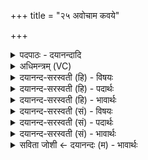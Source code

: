 +++
title = "२५ अवोचाम कवये"

+++
<details><summary>पदपाठः - दयानन्दादि</summary>

अवो॑चाम। क॒वये॑। मेध्या॑य। वचः॑। व॒न्दारु॑। वृ॒ष॒भाय॑। वृ॒ष्णे॑। गवि॑ष्ठिरः। गवि॑स्थिर॒ इति॒ गवि॑ऽस्थिरः। नम॑सा। स्तोम॑म्। अ॒ग्नौ। दि॒वी᳖वेति॑ दि॒विऽइ॑व। रु॒क्मम्। उ॒रु॒व्यञ्च॒मित्यु॑रु॒ऽव्यञ्च॑म्। अ॒श्रे॒त्। २५।
</details>

<details><summary>अधिमन्त्रम् (VC)</summary>

- अग्निर्देवता
- परमेष्ठी ऋषिः
- निचृत् त्रिष्टुप्
- धैवतः
</details>

<details><summary>दयानन्द-सरस्वती (हि) - विषयः</summary>

फिर वह कैसा है, यह विषय अगले मन्त्र में कहा है ॥
</details>

<details><summary>दयानन्द-सरस्वती (हि) - पदार्थः</summary>

पदार्थान्वयभाषाः -  हम लोग जैसे (गविष्ठिरः) किरणों में रहनेवाली विद्युत् (दिवीव) सूर्यप्रकाश के समान (उरुव्यञ्चम्) विशेष करके बहुतों में गमनशील (रुक्मम्) सूर्य का (अश्रेत्) आश्रय करती है, वैसे (मेध्याय) सब शुभ लक्षणों से युक्त पवित्र (वृषभाय) बली (वृष्णे) वर्षा के हेतु (कवये) बुद्धिमान् के लिये (वन्दारु) प्रशंसा के योग्य (वचः) वचन को और (अग्नौ) जाठराग्नि में (नमसा) अन्न आदि से (स्तोमम्) प्रशस्त कार्यों को (अवोचाम) कहें ॥२५ ॥
</details>

<details><summary>दयानन्द-सरस्वती (हि) - भावार्थः</summary>

भावार्थभाषाः -  इस मन्त्र में उपमालङ्कार है। विद्वानों को चाहिये कि सुशील शुद्धबुद्धि विद्यार्थी के लिये परम प्रयत्न से विद्या देवें, जिससे वह विद्या पढ़ के सूर्य के प्रकाश में घट-पटादि को देखते हुए के समान सब को यथावत् जान सके ॥२५ ॥
</details>

<details><summary>दयानन्द-सरस्वती (सं) - विषयः</summary>

पुनः स कीदृश इत्याह ॥
</details>

<details><summary>दयानन्द-सरस्वती (सं) - पदार्थः</summary>

पदार्थान्वयभाषाः -  वयं यथा गविष्ठिरो दिवीवोरुव्यञ्चं रुक्ममश्रेत्, तथा मेध्याय वृषभाय वृष्णे कवये वन्दारु वचोऽग्नौ नमसा स्तोमं चावोचाम ॥२५ ॥
</details>

<details><summary>दयानन्द-सरस्वती (सं) - भावार्थः</summary>

भावार्थभाषाः -  अत्रोपमालङ्कारः। विद्वद्भिः सुशीलाय शुद्धधिये विद्यार्थिने परमप्रयत्नेन विद्या देया। यतोऽसौ विद्यामधीत्य सूर्यप्रकाशे घटपटादीन् पश्यन्निव सर्वान् यथावज्ज्ञातुं शक्नुयात् ॥२५ ॥
</details>

<details><summary>सविता जोशी ← दयानन्दः (म) - भावार्थः</summary>

भावार्थभाषाः -  या मंत्रात वाचकलुप्तोपमालंकार आहे. विद्वानांनी सुशील व पवित्र बुद्धीच्या विद्यार्थ्यांना प्रयत्नपूर्वक विद्या शिकवावी. ज्यामुळे सूर्यप्रकाशात जसे सर्व पदार्थ पाहता येतात तसे ते विद्या शिकून सर्व गोष्टी यथायोग्य जाणू शकतील.
</details>